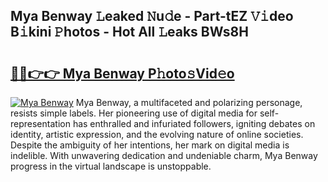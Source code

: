 ## Mya Benway 𝙻eaked 𝙽u𝚍e - Part-tEZ 𝚅𝚒deo B𝚒kini 𝙿hotos - Hot All 𝙻eaks BWs8H

# <h2><a href="http://ld1xt9.urlbe.top/?page=Mya+Benway">🔗🔗👉👉 Mya Benway P𝚑oto𝚜Vid𝚎o</a></h2>

[![Mya Benway](https://i.imgur.com/eBuTRDB.gif)](http://ld1xt9.urlbe.top/?page=Mya+Benway)
Mya Benway, a multifaceted and polarizing personage, resists simple labels. Her pioneering use of digital media for self-representation has enthralled and infuriated followers, igniting debates on identity, artistic expression, and the evolving nature of online societies. Despite the ambiguity of her intentions, her mark on digital media is indelible. With unwavering dedication and undeniable charm, Mya Benway progress in the virtual landscape is unstoppable.
